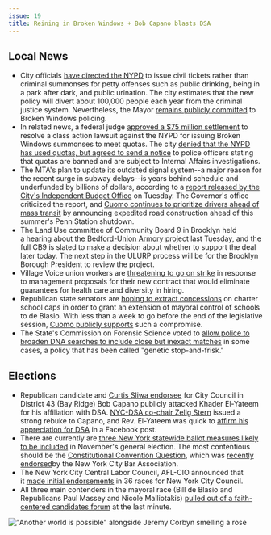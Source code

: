 ```yaml
---
issue: 19
title: Reining in Broken Windows + Bob Capano blasts DSA
---
```


## Local News
* City officials [have directed the NYPD](https://www.nytimes.com/2017/06/13/nyregion/new-york-city-police-officers-told-to-relax-stance-on-petty-offenses.html?partner=rss&emc=rss&utm_source=RT_NYC_News&utm_medium=twitter&_r=0) to issue civil tickets rather than criminal summonses for petty offenses such as public drinking, being in a park after dark, and public urination. The city estimates that the new policy will divert about 100,000 people each year from the criminal justice system. Nevertheless, the Mayor [remains publicly committed](http://gothamist.com/2016/09/16/de_blasio_bratton_broken_windows.php) to Broken Windows policing.
* In related news, a federal judge [approved a $75 million settlement](http://www.amny.com/news/nypd-to-pay-75m-for-issuing-illegal-broken-windows-summonses-to-meet-quotas-1.13731830?mc_cid=21796af493&mc_eid=1a9d72cbc4) to resolve a class action lawsuit against the NYPD for issuing Broken Windows summonses to meet quotas. The city [denied that the NYPD has used quotas, but agreed to send a notice](http://www.nydailynews.com/new-york/judge-finalizes-75m-deal-nypd-summons-quotas-lawsuit-article-1.3242402?mc_cid=21796af493&mc_eid=1a9d72cbc4) to police officers stating that quotas are banned and are subject to Internal Affairs investigations.
* The MTA's plan to update its outdated signal system--a major reason for the recent surge in subway delays--is years behind schedule and underfunded by billions of dollars, according to a [report released by the City's Independent Budget Office](http://gothamist.com/2017/06/14/subway_signals_mta_repairs.php) on Tuesday. The Governor's office criticized the report, and [Cuomo continues to prioritize drivers ahead of mass transit](https://www.villagevoice.com/2017/06/13/cuomo-to-nycs-suffering-subway-commuters-drive-a-car/) by announcing expedited road construction ahead of this summer's Penn Station shutdown.
* The Land Use committee of Community Board 9 in Brooklyn held a [hearing about the Bedford-Union Armory](http://www.kingscountypolitics.com/bedford-union-armory-plan-different-meeting-no-change/) project last Tuesday, and the full CB9 is slated to make a decision about whether to support the deal later today. The next step in the ULURP process will be for the Brooklyn Borough President to review the project.
* Village Voice union workers are [threatening to go on strike](https://www.gofundme.com/village-voice-union-strike-fund) in response to management proposals for their new contract that would eliminate guarantees for health care and diversity in hiring.
* Republican state senators are [hoping to extract concessions](https://www.wnyc.org/story/senate-gop-pushes-buffet-bills-extend-mayoral-control-schools/) on charter school caps in order to grant an extension of mayoral control of schools to de Blasio. With less than a week to go before the end of the legislative session, [Cuomo publicly supports](http://www.nystateofpolitics.com/2017/06/cuomo-says-he-wants-mayoral-control-plus-charter-school-plan/) such a compromise.
* The State's Commission on Forensic Science voted to [allow police to broaden DNA searches to include close but inexact matches](http://gothamist.com/2017/06/16/familial_dna_testing_ny_state.php) in some cases, a policy that has been called "genetic stop-and-frisk."

## Elections
* Republican candidate and [Curtis Sliwa endorsee](http://www.brooklyneagle.com/articles/2017/6/7/curtis-sliwa-backing-capano-city-council) for City Council in District 43 (Bay Ridge) Bob Capano publicly attacked Khader El-Yateem for his affiliation with DSA. [NYC-DSA co-chair Zelig Stern](http://www.brooklyneagle.com/articles/2017/6/16/el-yateem%E2%80%99s-socialist-endorsement-rankles-capano) issued a strong rebuke to Capano, and Rev. El-Yateem was quick to [affirm his appreciation for DSA](https://m.facebook.com/story.php?story_fbid=542640835860156&id=481015315356042) in a Facebook post.
* There are currently are [three New York statewide ballot measures likely to be included](https://ballotpedia.org/New_York_2017_ballot_measures) in November's general election. The most contentious should be the [Constitutional Convention Question](https://ballotpedia.org/New_York_Constitutional_Convention_Question_(2017)), which was [recently endorsed](http://www.nystateofpolitics.com/2017/06/state-bar-association-backs-con-con/)by the New York City Bar Association.
* The New York City Central Labor Council, AFL-CIO announced that it [made initial endorsements](http://www.nycclc.org/press-release/2017-06/nyc-clc-makes-initial-endorsements-36-council-races) in 36 races for New York City Council.
* All three main contenders in the mayoral race (Bill de Blasio and Republicans Paul Massey and Nicole Malliotakis) [pulled out of a faith-centered candidates forum](http://nypost.com/2017/06/15/faith-leaders-furious-after-big-names-skip-mayoral-candidate-forum/) at the last minute.

!["Another world is possible" alongside Jeremy Corbyn smelling a rose](https://gallery.mailchimp.com/6533003d659976f89bf858d09/images/00abc8cb-21b3-4395-a356-5b836d9c892f.jpg)
